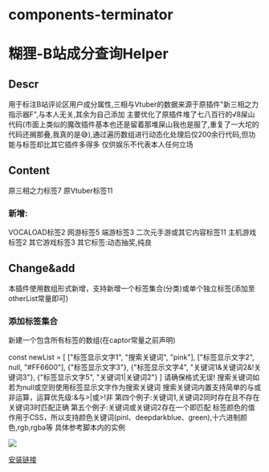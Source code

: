 # components-terminator
# 糊狸-B站成分查询Helper
## Descr
用于标注B站评论区用户成分属性,三相与Vtuber的数据来源于原插件"新三相之力指示器F",与本人无关,其余为自己添加 主要优化了原插件堆了七八百行的√8屎山代码(市面上类似的魔改插件基本也还是留着那堆屎山我也是服了,重复了一大坨的代码还搁那叠,我真的是😅),通过遍历数组进行动态化处理后仅200余行代码,但功能与标签却比其它插件多得多 仅供娱乐不代表本人任何立场

## Content
原三相之力标签7 原Vtuber标签11

### 新增:
VOCALOAD标签2 网游标签5 端游标签3 二次元手游或其它内容标签11 主机游戏标签2 其它游戏标签3 其它标签:动态抽奖,纯良

## Change&add
本插件使用数组形式新增，支持新增一个标签集合(分类)或单个独立标签(添加至otherList常量即可)

### 添加标签集合
新建一个包含所有标签的数组(在captor常量之前声明)

const newList = [
   ["标签显示文字1", "搜索关键词", "pink"],
   ["标签显示文字2", null, "#FF6600"],
   {"标签显示文字3"},
   {"标签显示文字4", "关键词1&关键词2&!关键词3"},
   {"标签显示文字5", "关键词1|关键词2"}
]
请确保格式无误! 搜索关键词如若为null或空则使用标签显示文字作为搜索关键词 搜索关键词内置支持简单的与或非运算，运算优先级:&与>|或>!非 第四个例子:关键词1,关键词2同时存在且不存在关键词3时匹配正确 第五个例子:关键词或关键词2存在一个即匹配 标签颜色的值作用于CSS，所以支持颜色关键词(pinl、deepdarkblue、green),十六进制颜色,rgb,rgba等 具体参考脚本内的实例

![](https://greasyfork.s3.us-east-2.amazonaws.com/agl1iftyv508smrdgyl6pnipqmg2)

[安装链接](https://greasyfork.org/zh-CN/scripts/460094-%E7%B3%8A%E7%8B%B8-b%E7%AB%99%E6%88%90%E5%88%86%E6%9F%A5%E8%AF%A2helper)
